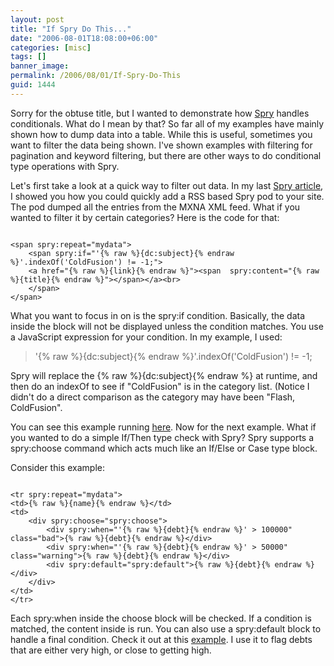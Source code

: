 ```yaml
---
layout: post
title: "If Spry Do This..."
date: "2006-08-01T18:08:00+06:00"
categories: [misc]
tags: []
banner_image: 
permalink: /2006/08/01/If-Spry-Do-This
guid: 1444
---
```


Sorry for the obtuse title, but I wanted to demonstrate how <a href="http://labs.adobe.com/technologies/spry/">Spry</a> handles conditionals. What do I mean by that? So far all of my examples have mainly shown how to dump data into a table. While this is useful, sometimes you want to filter the data being shown. I've shown examples with filtering for pagination and keyword filtering, but there are other ways to do conditional type operations with Spry.
<!--more-->
Let's first take a look at a quick way to filter out data. In my last <a href="http://ray.camdenfamily.com/index.cfm/2006/7/28/Building-an-AJAX-Based-RSS-Pod">Spry article</a>, I showed you how you could quickly add a RSS based Spry pod to your site. The pod dumped all the entries from the MXNA XML feed. What if you wanted to filter it by certain categories? Here is the code for that:

<code>
&lt;span spry:repeat="mydata"&gt;
	&lt;span spry:if="'{% raw %}{dc:subject}{% endraw %}'.indexOf('ColdFusion') != -1;"&gt;
	&lt;a href="{% raw %}{link}{% endraw %}"&gt;&lt;span  spry:content="{% raw %}{title}{% endraw %}"&gt;&lt;/span&gt;&lt;/a&gt;&lt;br&gt;
	&lt;/span&gt;
&lt;/span&gt;
</code>

What you want to focus in on is the spry:if condition. Basically, the data inside the block will not be displayed  unless the condition matches. You use a JavaScript expression for your condition. In my example, I used: 

<blockquote>
'{% raw %}{dc:subject}{% endraw %}'.indexOf('ColdFusion') != -1;
</blockquote>

Spry will replace the {% raw %}{dc:subject}{% endraw %} at runtime, and then do an indexOf to see if "ColdFusion" is in the category list. (Notice I didn't do a direct comparison as the category may have been "Flash, ColdFusion".

You can see this example running <a href="http://ray.camdenfamily.com/demos/spryconditionals/test.html">here</a>. Now for the next example. What if you wanted to do a simple If/Then type check with Spry? Spry supports a spry:choose command which acts much like an If/Else or Case type block. 

Consider this example:

<code>
&lt;tr spry:repeat="mydata"&gt;
&lt;td&gt;{% raw %}{name}{% endraw %}&lt;/td&gt;
&lt;td&gt;
	&lt;div spry:choose="spry:choose"&gt;
		&lt;div spry:when="'{% raw %}{debt}{% endraw %}' &gt; 100000" class="bad"&gt;{% raw %}{debt}{% endraw %}&lt;/div&gt;
		&lt;div spry:when="'{% raw %}{debt}{% endraw %}' &gt; 50000" class="warning"&gt;{% raw %}{debt}{% endraw %}&lt;/div&gt;
		&lt;div spry:default="spry:default"&gt;{% raw %}{debt}{% endraw %}&lt;/div&gt;
	&lt;/div&gt;
&lt;/td&gt;
&lt;/tr&gt;
</code>

Each spry:when inside the choose block will be checked. If a condition is matched, the content inside is run. You can also use a spry:default block to handle a final condition. Check it out at this <a href="http://ray.camdenfamily.com/demos/spryconditionals/test2.html">example</a>. I use it to flag debts that are either very high, or close to getting high.
